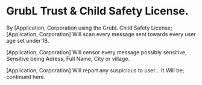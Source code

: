 # GrubL Trust & Child Safety License.

By [Application, Corporation using the GrubL Child Safety License;
[Application, Corporation] Will scan every message sent towards every user age set under 18.

[Application, Corporation] Will censor every message possibly sensitive, Sensitive being Adress, Full Name, City or village.

[Application, Corporation] Will report any suspicious to user... It Will be; continued here.
